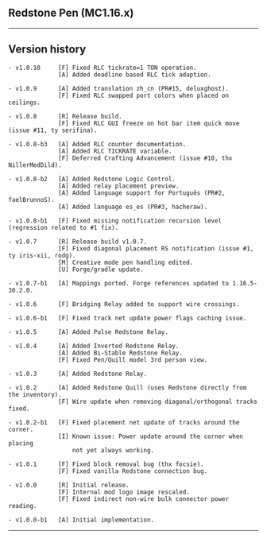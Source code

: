 
## Redstone Pen (MC1.16.x)

----
## Version history

    - v1.0.10     [F] Fixed RLC tickrate=1 TON operation.
                  [A] Added deadline based RLC tick adaption.

    - v1.0.9      [A] Added translation zh_cn (PR#15, deluxghost).
                  [F] Fixed RLC swapped port colors when placed on ceilings.

    - v1.0.8      [R] Release build.
                  [F] Fixed RLC GUI freeze on hot bar item quick move (issue #11, ty serifina).

    - v1.0.8-b3   [A] Added RLC counter documentation.
                  [A] Added RLC TICKRATE variable.
                  [F] Deferred Crafting Advancement (issue #10, thx NillerMedDild).

    - v1.0.8-b2   [A] Added Redstone Logic Control.
                  [A] Added relay placement preview.
                  [A] Added language support for Português (PR#2, faelBrunnoS).
                  [A] Added language es_es (PR#3, hacheraw).

    - v1.0.8-b1   [F] Fixed missing notification recursion level (regression related to #1 fix).

    - v1.0.7      [R] Release build v1.0.7.
                  [F] Fixed diagonal placement RS notification (issue #1, ty iris-xii, rodg).
                  [M] Creative mode pen handling edited.
                  [U] Forge/gradle update.

    - v1.0.7-b1   [A] Mappings ported. Forge references updated to 1.16.5-36.2.0.

    - v1.0.6      [F] Bridging Relay added to support wire crossings.

    - v1.0.6-b1   [F] Fixed track net update power flags caching issue.

    - v1.0.5      [A] Added Pulse Redstone Relay.

    - v1.0.4      [A] Added Inverted Redstone Relay.
                  [A] Added Bi-Stable Redstone Relay.
                  [F] Fixed Pen/Quill model 3rd person view.

    - v1.0.3      [A] Added Redstone Relay.

    - v1.0.2      [A] Added Redstone Quill (uses Redstone directly from the inventory).
                  [F] Wire update when removing diagonal/orthogonal tracks fixed.

    - v1.0.2-b1   [F] Fixed placement net update of tracks around the corner.
                  [I] Known issue: Power update around the corner when placing
                      not yet always working.

    - v1.0.1      [F] Fixed block removal bug (thx focsie).
                  [F] Fixed vanilla Redstone connection bug.

    - v1.0.0      [R] Initial release.
                  [F] Internal mod logo image rescaled.
                  [F] Fixed indirect non-wire bulk connector power reading.

    - v1.0.0-b1   [A] Initial implementation.

-----
